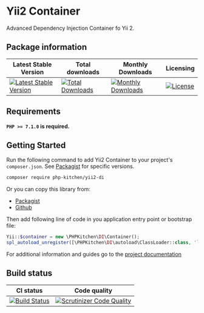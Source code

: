 # Yii2 Container

Advanced Dependency Injection Container fo Yii 2. 


## Package information

Latest Stable Version | Total downloads | Monthly Downloads | Licensing 
--------------------- |  -------------- | ----------------  | --------- 
[![Latest Stable Version](https://poser.pugx.org/php-kitchen/yii2-di/v/stable)](https://packagist.org/packages/php-kitchen/yii2-di)| [![Total Downloads](https://poser.pugx.org/php-kitchen/yii2-di/downloads)](https://packagist.org/packages/php-kitchen/yii2-di) | [![Monthly Downloads](https://poser.pugx.org/php-kitchen/yii2-di/d/monthly)](https://packagist.org/packages/php-kitchen/yii2-di) | [![License](https://poser.pugx.org/php-kitchen/yii2-di/license)](https://packagist.org/packages/php-kitchen/yii2-di)


## Requirements

**`PHP >= 7.1.0` is required.**

## Getting Started

Run the following command to add Yii2 Container to your project's `composer.json`. See [Packagist](https://packagist.org/packages/php-kitchen/yii2-di) for specific versions.

```bash
composer require php-kitchen/yii2-di
```

Or you can copy this library from:
- [Packagist](https://packagist.org/packages/php-kitchen/yii2-di)
- [Github](https://github.com/php-kitchen/yii2-di)

Then add following line of code in you application entry point or bootstrap file:
```php
Yii::$container = new \PHPKitchen\DI\Container();
spl_autoload_unregister([\PHPKitchen\DI\autoload\ClassLoader::class, 'loadClass']);
```

For additional information and guides go to the [project documentation](docs/README.md)

## Build status

CI status    | Code quality
------------ | ------------
[![Build Status](https://travis-ci.org/php-kitchen/yii2-di.svg?branch=master)](https://travis-ci.org/php-kitchen/yii2-di) | [![Scrutinizer Code Quality](https://scrutinizer-ci.com/g/php-kitchen/yii2-di/badges/quality-score.png?b=master)](https://scrutinizer-ci.com/g/php-kitchen/yii2-di/?branch=master)